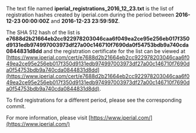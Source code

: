 The text file named **iperial_registrations_2016_12_23.txt** is the list of registration hashes created by iperial.com during the period between **2016-12-23 00:00:00Z** and **2016-12-23 23:59:59Z**.

The SHA 512 hash of the list is **e7688d2b21664eb2cc922978203046caa6f049ea2ce95e256eb017f350d9131edb974997003973df27a00c146710f7690da0f54753bdb9a740cda0844831d8dd** and the registration certificate for the list can be viewed at [https://www.iperial.com/cert/e7688d2b21664eb2cc922978203046caa6f049ea2ce95e256eb017f350d9131edb974997003973df27a00c146710f7690da0f54753bdb9a740cda0844831d8dd](https://www.iperial.com/cert/e7688d2b21664eb2cc922978203046caa6f049ea2ce95e256eb017f350d9131edb974997003973df27a00c146710f7690da0f54753bdb9a740cda0844831d8dd).

To find registrations for a different period, please see the corresponding commit.

For more information, please visit [https://www.iperial.com/](https://www.iperial.com/)
